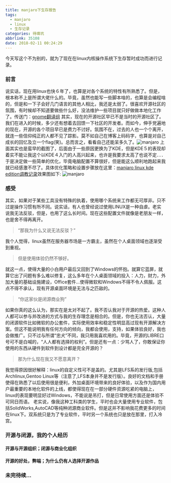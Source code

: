 ```yaml
---
title: manjaro下生存报告
tags:
  - manjaro
  - linux
  - 生存记录
categories: 待填坑
abbrlink: 35108
date: 2018-02-11 00:24:29
---
```

今天写这个不为别的，就为了现在在linux内核操作系统下生存暂时成功而进行记录。
### 前言
说实话，现在用linux也快６年了，也算是对各个系统的特性有所熟悉了。但是，根本称不上是所谓大佬什么的。毕竟，虽然也能写一些脚本啥的，也算是会编程啥的，但是和一下子会好几门语言的其他人相比，我还是太弱了。很喜欢开源社区的氛围，有时候却不知道要做些什么好，没法维护一些项目就<!--more-->只好做做本地化工作了。传送门：[gnome翻译组](http://l10n.gnome.org/teams/)
其实，现在的开源社区早已不是当时的开源社区了。我们在进入的时候，多少还有想着去回馈一下社区的开发者。而如今，伸手党遍地的现在，开源的各个项目早已是费力不讨好。氛围不在，过去的人也一个个离开，就连一些信仰纯正的人都不见了踪影。莫不如自己在博客上码码字，也算是对自己成长的回忆及立一个flag(笑)。总而言之，看看自己还能呆多久了。![manjaro](http://p7qoj2mv6.bkt.clouddn.com/image/manjaro1.png)
上面其实也是蛮早的截图了，后面由于一些原因更换为了KDE，但是KDE５的表现却着实不能让我这个以KDE４入门的人高兴起来，也许是我要求太高了也说不定．．．
于是决定做一些简单的优化，毕竟电脑配置不算很好，但是能这么顺利地跑起来我就已经感激不尽了。具体优化策略和设置步骤放在这里：[manjaro linux kde edition调教记录](https://weearc.github.io/2018/04/25/manjaro-linux-kde-edition%E8%B0%83%E6%95%99%E8%AE%B0%E5%BD%95/)效果图如下:
![manjaro](http://p7qoj2mv6.bkt.clouddn.com/image/manjaro/2.png)
### 感受
其实，如果对于某些工具没有特殊的执着，使用哪个系统来工作都无可厚非。只不过是操作习惯有所不同。说实话，有人也曾经说过使用LINUX是一种自虐。老实说我无法反驳，但是，也用了这么长时间。现在这些配置文件就像是老朋友一样，也是舍不得再离开。
　
> “那我为什么又说无法反驳？”

我个人觉得，linux虽然在服务器市场是一方霸主，虽然在个人桌面领域也逐渐受到重视。

> 但是使用体验仍然不够好。

就这一点，使得大量的小白用户最后又回到了Windows的怀抱。就算它蓝屏，就算它出了问题有多么难以修复，这么多年在个人桌面领域的投入：人力，财力，外加大量的基础设施建设，Office套件...使得微软和Windows不得不令人佩服。这点不得不承认，现有开源桌面环境是无法与之匹敌的。

> “你这家伙是闭源商业狗”

如果你真的这么认为，那实在是太对不起了。我不否认我对于开源的热爱。这种人人都可以参与并改进的方式与我的生存理念是相合的。但是，你也无法否认，大量的闭源软件比如微软的办公套件，实际使用效率和稳定性明显高过现有开源解决方案。但这不能说明我有任何方向的倾向，我都会使用，支持，如果体验良好，我也会做推广。只不过与所谓“忠犬”不同，我只用我喜欢用的。毕竟，开源的LIBRE口号可不是白喊的，“人人都有选择的权利”。但是还有一点：少骂人了，你敢保证你使用的东西从硬件到软件到设计都是完全开源的？

> 那为什么现在我又不愿意离开？

我觉得原因很好解释：linux的自定义性可不是盖的。尤其是LFS系的发行版,包括Archlinux,Gentoo Linux等（注意了,LFS本身并不是发行版）。良好的文档和手册使得在熟悉了以后使用很是便利，外加桌面环境带来的良好体验，以及作为国内用户最重要的本地化软件的上线，都使得现在在一部分硬件资源吃紧的电脑上，linux的表现要明显好过Windows，不能说是吊打，但是日常使用方面还是体验不可同日而语。
老实说，像我这种工科类的学生，平时也会大量使用专业软件，包括SolidWorks,AutoCAD等纯种闭源商业软件。但是这并不影响我花费更多的时间在linux下。双系统只是为了专业软件，平时另一个系统也只是放在那里，打入冷宫。

### 开源与闭源，我的个人经历
#### 开源与开源组织；闭源与商业化组织
#### 开源的好处，弊端；为什么仍有人选择开源作品
### 未完待续...
